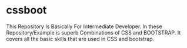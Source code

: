 # cssboot
This Repository Is Basically For Intermediate Developer. In these Repository/Example is superb Combinations of CSS and BOOTSTRAP. It covers all the basic skills that are used in CSS and bootstrap.
